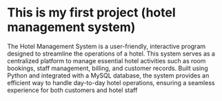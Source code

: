 # This is my first project (hotel management system)
 The Hotel Management System is a user-friendly,
 interactive program designed to streamline the
 operations of a hotel. This system serves as a centralized
 platform to manage essential hotel activities such as
 room bookings, staff management, billing, and customer
 records. Built using Python and integrated with a MySQL
 database, the system provides an efficient way to handle
 day-to-day hotel operations, ensuring a seamless
 experience for both customers and hotel staff
